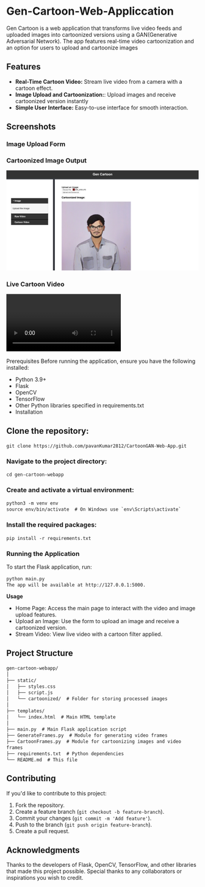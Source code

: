 # Gen-Cartoon-Web-Appliccation

Gen Cartoon is a web application that transforms live video feeds and uploaded images into cartoonized versions using a GAN(Generative Adversarial Network). The app features real-time video cartoonization and an option for users to upload and cartoonize images

## Features

* **Real-Time Cartoon Video:** Stream live video from a camera with a cartoon effect.
* **Image Upload and Cartoonization:**: Upload images and receive cartoonized version instantly
* **Simple User Interface:** Easy-to-use interface for smooth interaction.

## Screenshots

### Image Upload Form

### Cartoonized Image Output
![Cartoonized Image](assets/image_cartoon.png)

### Live Cartoon Video
![Cartoonized Image](assets/CartoonGen.mp4)

Prerequisites
Before running the application, ensure you have the following installed:

* Python 3.9+
* Flask
* OpenCV
* TensorFlow
* Other Python libraries specified in requirements.txt
* Installation

## Clone the repository:

```
git clone https://github.com/pavanKumar2812/CartoonGAN-Web-App.git
```

### Navigate to the project directory:

```
cd gen-cartoon-webapp
```

### Create and activate a virtual environment:

```
python3 -m venv env
source env/bin/activate  # On Windows use `env\Scripts\activate`
```

### Install the required packages:

```
pip install -r requirements.txt
```

### Running the Application
To start the Flask application, run:

```
python main.py
The app will be available at http://127.0.0.1:5000.
```

**Usage**
* Home Page: Access the main page to interact with the video and image upload features.
* Upload an Image: Use the form to upload an image and receive a cartoonized version.
* Stream Video: View live video with a cartoon filter applied.

## Project Structure

```
gen-cartoon-webapp/
│
├── static/
│   ├── styles.css
│   ├── script.js
│   └── cartoonized/  # Folder for storing processed images
│
├── templates/
│   └── index.html  # Main HTML template
│
├── main.py  # Main Flask application script
├── GenerateFrames.py  # Module for generating video frames
├── CartoonFrames.py  # Module for cartoonizing images and video frames
├── requirements.txt  # Python dependencies
└── README.md  # This file
```

## Contributing
If you'd like to contribute to this project:

1. Fork the repository.
2. Create a feature branch (`git checkout -b feature-branch`).
3. Commit your changes (`git commit -m 'Add feature'`).
4. Push to the branch (`git push origin feature-branch`).
5. Create a pull request.

## Acknowledgments
Thanks to the developers of Flask, OpenCV, TensorFlow, and other libraries that made this project possible.
Special thanks to any collaborators or inspirations you wish to credit.
